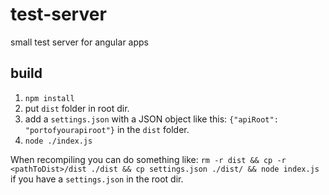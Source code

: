 # test-server
small test server for angular apps

## build
1. `npm install`
2. put `dist` folder in root dir.
3. add a `settings.json` with a JSON object like this: `{"apiRoot": "portofyourapiroot"}` in the `dist` folder.
4. `node ./index.js`

When recompiling you can do something like: `rm -r dist && cp -r <pathToDist>/dist ./dist && cp settings.json ./dist/
&& node index.js` if you have a `settings.json` in the root dir.
